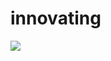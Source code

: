 <!--
id: 8664715851
link: http://tumblr.atmos.org/post/8664715851/innovating
slug: innovating
date: Mon Aug 08 2011 16:36:57 GMT-0700 (PDT)
publish: 2011-08-08
tags: 
title: innovating
-->


innovating
==========

![](http://25.media.tumblr.com/tumblr_lpmuxluJlR1qz4sngo1_250.gif)

